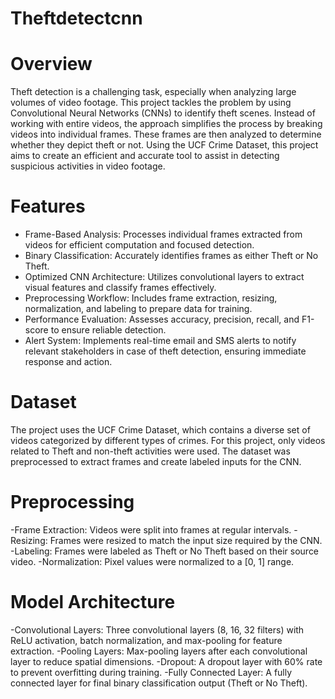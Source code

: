 # Theftdetectcnn

# Overview
Theft detection is a challenging task, especially when analyzing large volumes of video footage. This project tackles the problem by using Convolutional Neural Networks (CNNs) to identify theft scenes. Instead of working with entire videos, the approach simplifies the process by breaking videos into individual frames. These frames are then analyzed to determine whether they depict theft or not. Using the UCF Crime Dataset, this project aims to create an efficient and accurate tool to assist in detecting suspicious activities in video footage.


# Features

- Frame-Based Analysis: Processes individual frames extracted from videos for efficient computation and focused detection.
- Binary Classification: Accurately identifies frames as either Theft or No Theft.
- Optimized CNN Architecture: Utilizes convolutional layers to extract visual features and classify frames effectively.
- Preprocessing Workflow: Includes frame extraction, resizing, normalization, and labeling to prepare data for training.
- Performance Evaluation: Assesses accuracy, precision, recall, and F1-score to ensure reliable detection.
- Alert System: Implements real-time email and SMS alerts to notify relevant stakeholders in case of theft detection, ensuring immediate response and action.


# Dataset

The project uses the UCF Crime Dataset, which contains a diverse set of videos categorized by different types of crimes. For this project, only videos related to Theft and non-theft activities were used. The dataset was preprocessed to extract frames and create labeled inputs for the CNN.

# Preprocessing

-Frame Extraction: Videos were split into frames at regular intervals.
-Resizing: Frames were resized to match the input size required by the CNN.
-Labeling: Frames were labeled as Theft or No Theft based on their source video.
-Normalization: Pixel values were normalized to a [0, 1] range.

# Model Architecture

-Convolutional Layers: Three convolutional layers (8, 16, 32 filters) with ReLU activation, batch normalization, and max-pooling for feature extraction.
-Pooling Layers: Max-pooling layers after each convolutional layer to reduce spatial dimensions.
-Dropout: A dropout layer with 60% rate to prevent overfitting during training.
-Fully Connected Layer: A fully connected layer for final binary classification output (Theft or No Theft).




